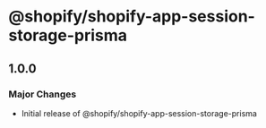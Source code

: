 # @shopify/shopify-app-session-storage-prisma

## 1.0.0

### Major Changes

- Initial release of @shopify/shopify-app-session-storage-prisma
